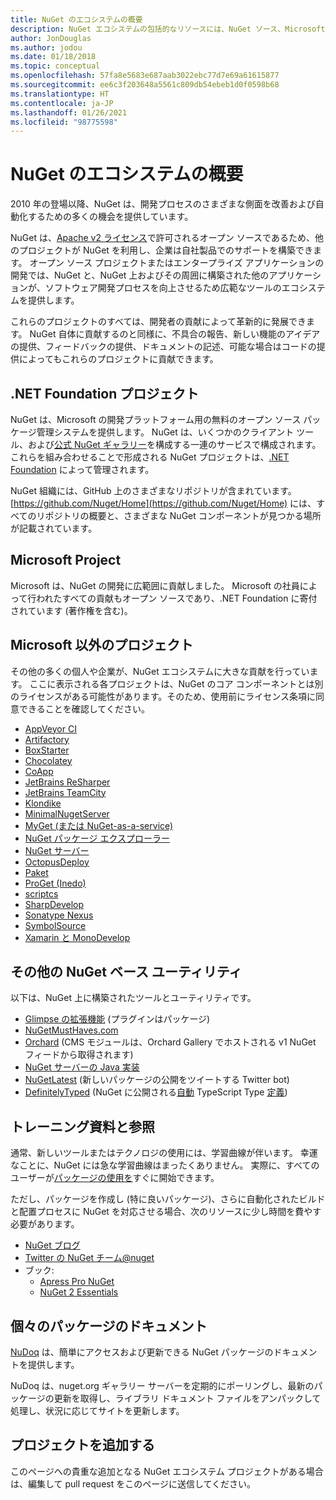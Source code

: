 ```yaml
---
title: NuGet のエコシステムの概要
description: NuGet エコシステムの包括的なリソースには、NuGet ソース、Microsoft 以外の NuGet プロジェクト、ユーティリティ、およびトレーニング資料が含まれます。
author: JonDouglas
ms.author: jodou
ms.date: 01/18/2018
ms.topic: conceptual
ms.openlocfilehash: 57fa8e5683e687aab3022ebc77d7e69a61615877
ms.sourcegitcommit: ee6c3f203648a5561c809db54ebeb1d0f0598b68
ms.translationtype: HT
ms.contentlocale: ja-JP
ms.lasthandoff: 01/26/2021
ms.locfileid: "98775598"
---
```

# <a name="an-overview-of-the-nuget-ecosystem"></a>NuGet のエコシステムの概要

2010 年の登場以降、NuGet は、開発プロセスのさまざまな側面を改善および自動化するための多くの機会を提供しています。

NuGet は、[Apache v2 ライセンス](http://choosealicense.com/licenses/apache/)で許可されるオープン ソースであるため、他のプロジェクトが NuGet を利用し、企業は自社製品でのサポートを構築できます。 オープン ソース プロジェクトまたはエンタープライズ アプリケーションの開発では、NuGet と、NuGet 上およびその周囲に構築された他のアプリケーションが、ソフトウェア開発プロセスを向上させるため広範なツールのエコシステムを提供します。

これらのプロジェクトのすべては、開発者の貢献によって革新的に発展できます。 NuGet 自体に貢献するのと同様に、不具合の報告、新しい機能のアイデアの提供、フィードバックの提供、ドキュメントの記述、可能な場合はコードの提供によってもこれらのプロジェクトに貢献できます。

## <a name="net-foundation-projects"></a>.NET Foundation プロジェクト

NuGet は、Microsoft の開発プラットフォーム用の無料のオープン ソース パッケージ管理システムを提供します。 NuGet は、いくつかのクライアント ツール、および[公式 NuGet ギャラリー](http://www.nuget.org)を構成する一連のサービスで構成されます。 これらを組み合わせることで形成される NuGet プロジェクトは、[.NET Foundation](http://www.dotnetfoundation.org/) によって管理されます。

NuGet 組織には、GitHub 上のさまざまなリポジトリが含まれています。 [https://github.com/Nuget/Home](https://github.com/Nuget/Home) には、すべてのリポジトリの概要と、さまざまな NuGet コンポーネントが見つかる場所が記載されています。

## <a name="microsoft-projects"></a>Microsoft Project

Microsoft は、NuGet の開発に広範囲に貢献しました。 Microsoft の社員によって行われたすべての貢献もオープン ソースであり、.NET Foundation に寄付されています (著作権を含む)。

## <a name="non-microsoft-projects"></a>Microsoft 以外のプロジェクト

その他の多くの個人や企業が、NuGet エコシステムに大きな貢献を行っています。 ここに表示される各プロジェクトは、NuGet のコア コンポーネントとは別のライセンスがある可能性があります。そのため、使用前にライセンス条項に同意できることを確認してください。

- [AppVeyor CI](https://www.appveyor.com/)
- [Artifactory](https://www.jfrog.com/artifactory/)
- [BoxStarter](http://boxstarter.org/)
- [Chocolatey](https://chocolatey.org/)
- [CoApp](http://coapp.org/)
- [JetBrains ReSharper](https://resharper-plugins.jetbrains.com/)
- [JetBrains TeamCity](https://www.jetbrains.com/teamcity/)
- [Klondike](https://github.com/themotleyfool/Klondike)
- [MinimalNugetServer](https://github.com/TanukiSharp/MinimalNugetServer)
- [MyGet (または NuGet-as-a-service)](http://www.myget.org/)
- [NuGet パッケージ エクスプローラー](https://github.com/NuGetPackageExplorer/NuGetPackageExplorer)
- [NuGet サーバー](http://nugetserver.net/)
- [OctopusDeploy](https://octopus.com/)
- [Paket](https://fsprojects.github.io/Paket/)
- [ProGet (Inedo)](http://inedo.com/proget)
- [scriptcs](http://scriptcs.net/)
- [SharpDevelop](http://community.sharpdevelop.net/blogs/mattward/archive/2011/01/23/NuGetSupportInSharpDevelop.aspx)
- [Sonatype Nexus](http://www.sonatype.com/nexus-repository-sonatype)
- [SymbolSource](http://www.symbolsource.org/Public)
- [Xamarin と MonoDevelop](https://github.com/mrward/monodevelop-nuget-addin)

## <a name="other-nuget-based-utilities"></a>その他の NuGet ベース ユーティリティ

以下は、NuGet 上に構築されたツールとユーティリティです。

- [Glimpse の拡張機能](http://getglimpse.com/Packages) (プラグインはパッケージ)
- [NuGetMustHaves.com](http://nugetmusthaves.com/)
- [Orchard](http://www.orchardproject.net/) (CMS モジュールは、Orchard Gallery でホストされる v1 NuGet フィードから取得されます)
- [NuGet サーバーの Java 実装](http://jonnyzzz.com/blog/2012/03/07/nuget-server-in-pure-java/)
- [NuGetLatest](https://twitter.com/NuGetLatest) (新しいパッケージの公開をツイートする Twitter bot)
- [DefinitelyTyped](http://definitelytyped.org/) (NuGet に公開される[自動](https://github.com/DefinitelyTyped/NugetAutomation/) TypeScript Type [定義](http://www.nuget.org/packages?q=DefinitelyTyped))

## <a name="training-materials-and-references"></a>トレーニング資料と参照

通常、新しいツールまたはテクノロジの使用には、学習曲線が伴います。 幸運なことに、NuGet には急な学習曲線はまったくありません。 実際に、すべてのユーザーが[パッケージの使用を](../quickstart/install-and-use-a-package-in-visual-studio.md)すぐに開始できます。

ただし、パッケージを作成し (特に良いパッケージ)、さらに自動化されたビルドと配置プロセスに NuGet を対応させる場合、次のリソースに少し時間を費やす必要があります。

- [NuGet ブログ](http://blog.nuget.org/)
- [Twitter の NuGet チーム@nuget](http://twitter.com/nuget)
- ブック:
  - [Apress Pro NuGet](http://bit.ly/ProNuGet)
  - [NuGet 2 Essentials](http://www.amazon.com/NuGet-2-Essentials-Damir-Arh-ebook/dp/B00GTQD5M4)

## <a name="documentation-for-individual-packages"></a>個々のパッケージのドキュメント

[NuDoq](http://nudoq.org) は、簡単にアクセスおよび更新できる NuGet パッケージのドキュメントを提供します。

NuDoq は、nuget.org ギャラリー サーバーを定期的にポーリングし、最新のパッケージの更新を取得し、ライブラリ ドキュメント ファイルをアンパックして処理し、状況に応じてサイトを更新します。

## <a name="adding-your-project"></a>プロジェクトを追加する

このページへの貴重な追加となる NuGet エコシステム プロジェクトがある場合は、編集して pull request をこのページに送信してください。